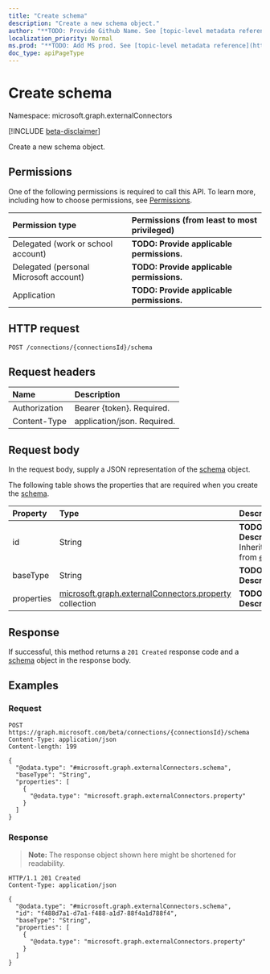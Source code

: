```yaml
---
title: "Create schema"
description: "Create a new schema object."
author: "**TODO: Provide Github Name. See [topic-level metadata reference](https://msgo.azurewebsites.net/add/document/guidelines/metadata.html#topic-level-metadata)**"
localization_priority: Normal
ms.prod: "**TODO: Add MS prod. See [topic-level metadata reference](https://msgo.azurewebsites.net/add/document/guidelines/metadata.html#topic-level-metadata)**"
doc_type: apiPageType
---
```


# Create schema
Namespace: microsoft.graph.externalConnectors

[!INCLUDE [beta-disclaimer](../../includes/beta-disclaimer.md)]

Create a new schema object.

## Permissions
One of the following permissions is required to call this API. To learn more, including how to choose permissions, see [Permissions](/graph/permissions-reference).

|Permission type|Permissions (from least to most privileged)|
|:---|:---|
|Delegated (work or school account)|**TODO: Provide applicable permissions.**|
|Delegated (personal Microsoft account)|**TODO: Provide applicable permissions.**|
|Application|**TODO: Provide applicable permissions.**|

## HTTP request

<!-- {
  "blockType": "ignored"
}
-->
``` http
POST /connections/{connectionsId}/schema
```

## Request headers
|Name|Description|
|:---|:---|
|Authorization|Bearer {token}. Required.|
|Content-Type|application/json. Required.|

## Request body
In the request body, supply a JSON representation of the [schema](../resources/externalconnectors-schema.md) object.

The following table shows the properties that are required when you create the [schema](../resources/externalconnectors-schema.md).

|Property|Type|Description|
|:---|:---|:---|
|id|String|**TODO: Add Description** Inherited from [entity](../resources/externalconnectors-entity.md)|
|baseType|String|**TODO: Add Description**|
|properties|[microsoft.graph.externalConnectors.property](../resources/externalconnectors-property.md) collection|**TODO: Add Description**|



## Response

If successful, this method returns a `201 Created` response code and a [schema](../resources/externalconnectors-schema.md) object in the response body.

## Examples

### Request
<!-- {
  "blockType": "request",
  "name": "create_schema_from_"
}
-->
``` http
POST https://graph.microsoft.com/beta/connections/{connectionsId}/schema
Content-Type: application/json
Content-length: 199

{
  "@odata.type": "#microsoft.graph.externalConnectors.schema",
  "baseType": "String",
  "properties": [
    {
      "@odata.type": "microsoft.graph.externalConnectors.property"
    }
  ]
}
```


### Response
>**Note:** The response object shown here might be shortened for readability.
<!-- {
  "blockType": "response",
  "truncated": true,
  "@odata.type": "microsoft.graph.externalConnectors.schema"
}
-->
``` http
HTTP/1.1 201 Created
Content-Type: application/json

{
  "@odata.type": "#microsoft.graph.externalConnectors.schema",
  "id": "f488d7a1-d7a1-f488-a1d7-88f4a1d788f4",
  "baseType": "String",
  "properties": [
    {
      "@odata.type": "microsoft.graph.externalConnectors.property"
    }
  ]
}
```


